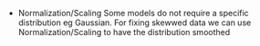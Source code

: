 * Normalization/Scaling
Some models do not require a specific distribution eg Gaussian. For fixing skewwed data
we can use Normalization/Scaling to have the distribution smoothed